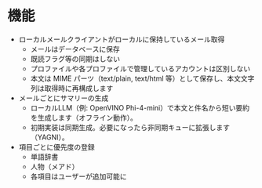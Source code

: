 # 機能

- ローカルメールクライアントがローカルに保持しているメール取得
  - メールはデータベースに保存
  - 既読フラグ等の同期はしない
  - プロファイルや各プロファイルで管理しているアカウントは区別しない
  - 本文は MIME パーツ（text/plain, text/html 等）として保存し、本文文字列は取得時に再構成します
- メールごとにサマリーの生成
  - ローカルLLM（例: OpenVINO Phi-4-mini）で本文と件名から短い要約を生成します（オフライン動作）。
  - 初期実装は同期生成。必要になったら非同期キューに拡張します（YAGNI）。
- 項目ごとに優先度の登録
  - 単語辞書
  - 人物（メアド）
  - 各項目はユーザーが追加可能に
